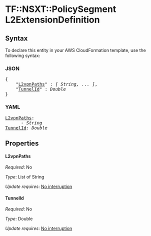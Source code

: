 # TF::NSXT::PolicySegment L2ExtensionDefinition

## Syntax

To declare this entity in your AWS CloudFormation template, use the following syntax:

### JSON

<pre>
{
    "<a href="#l2vpnpaths" title="L2vpnPaths">L2vpnPaths</a>" : <i>[ String, ... ]</i>,
    "<a href="#tunnelid" title="TunnelId">TunnelId</a>" : <i>Double</i>
}
</pre>

### YAML

<pre>
<a href="#l2vpnpaths" title="L2vpnPaths">L2vpnPaths</a>: <i>
      - String</i>
<a href="#tunnelid" title="TunnelId">TunnelId</a>: <i>Double</i>
</pre>

## Properties

#### L2vpnPaths

_Required_: No

_Type_: List of String

_Update requires_: [No interruption](https://docs.aws.amazon.com/AWSCloudFormation/latest/UserGuide/using-cfn-updating-stacks-update-behaviors.html#update-no-interrupt)

#### TunnelId

_Required_: No

_Type_: Double

_Update requires_: [No interruption](https://docs.aws.amazon.com/AWSCloudFormation/latest/UserGuide/using-cfn-updating-stacks-update-behaviors.html#update-no-interrupt)

